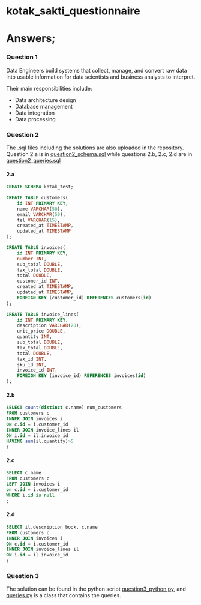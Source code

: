 # kotak_sakti_questionnaire

# Answers;

### Question 1

Data Engineers build systems that collect, manage, and convert raw data into usable information for data scientists and business analysts to interpret.

Their main responsibilities include:
- Data architecture design
- Database management
- Data integration
- Data processing

### Question 2

The .sql files including the solutions are also uploaded in the repository.
Question 2.a is in [question2_schema.sql](../main/question2_schema.sql) while questions 2.b, 2.c, 2.d are in [question2_queries.sql](../main/question2_queries.sql)

#### 2.a 
```SQL
CREATE SCHEMA kotak_test;

CREATE TABLE customers(
	id INT PRIMARY KEY,
	name VARCHAR(50),
	email VARCHAR(50),
	tel VARCHAR(15),
	created_at TIMESTAMP,
	updated_at TIMESTAMP
);

CREATE TABLE invoices(
	id INT PRIMARY KEY,
	number INT,
	sub_total DOUBLE,
	tax_total DOUBLE,
	total DOUBLE,
	customer_id INT,
	created_at TIMESTAMP,
	updated_at TIMESTAMP,
    FOREIGN KEY (customer_id) REFERENCES customers(id)
);

CREATE TABLE invoice_lines(
	id INT PRIMARY KEY,
	description VARCHAR(20),
	unit_price DOUBLE,
	quantity INT,
	sub_total DOUBLE,
	tax_total DOUBLE,
	total DOUBLE,
	tax_id INT,
	sku_id INT,
	invoice_id INT,
    FOREIGN KEY (invoice_id) REFERENCES invoices(id)
);
```

#### 2.b
```SQL
SELECT count(distinct c.name) num_customers
FROM customers c
INNER JOIN invoices i
ON c.id = i.customer_id
INNER JOIN invoice_lines il
ON i.id = il.invoice_id
HAVING sum(il.quantity)>5
;
```

#### 2.c
```SQL
SELECT c.name
FROM customers c
LEFT JOIN invoices i
on c.id = i.customer_id
WHERE i.id is null
;
```

#### 2.d
```SQL
SELECT il.description book, c.name
FROM customers c
INNER JOIN invoices i
ON c.id = i.customer_id
INNER JOIN invoice_lines il
ON i.id = il.invoice_id
;
```

### Question 3

The solution can be found in the python script [question3_python.py](../main/question3_python.py), and [queries.py](../main/queries.py) is a class that contains the queries.